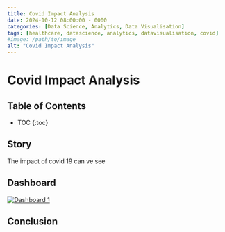 ```yaml
---
title: Covid Impact Analysis
date: 2024-10-12 08:00:00 - 0000
categories: [Data Science, Analytics, Data Visualisation]
tags: [healthcare, datascience, analytics, datavisualisation, covid]
#image: /path/to/image
alt: "Covid Impact Analysis"
---
```


# Covid Impact Analysis

## **Table of Contents**
* TOC
{:toc}

## Story

The impact of covid 19 can ve see

## Dashboard

<script type='text/javascript' src='https://public.tableau.com/javascripts/api/viz_v1.js'></script>
<div class='tableauPlaceholder' id='viz1739716176443'>
    <noscript>
        <a href='#'>
            <img alt='Dashboard 1' src='https://public.tableau.com/static/images/Co/Coviddata_16700700894990/Dashboard1/1_rss.png' style='border: none' />
        </a>
    </noscript>
    <object class='tableauViz' style='display:none;'>
        <param name='host_url' value='https%3A%2F%2Fpublic.tableau.com%2F' />
        <param name='embed_code_version' value='3' />
        <param name='site_root' value='' />
        <param name='name' value='Coviddata_16700700894990/Dashboard1' />
        <param name='tabs' value='no' />
        <param name='toolbar' value='yes' />
        <param name='static_image' value='https://public.tableau.com/static/images/Co/Coviddata_16700700894990/Dashboard1/1.png' />
        <param name='animate_transition' value='yes' />
        <param name='display_static_image' value='yes' />
        <param name='display_spinner' value='yes' />
        <param name='display_overlay' value='yes' />
        <param name='display_count' value='yes' />
        <param name='language' value='en-US' />
    </object>
</div>

<script type='text/javascript'>
    var divElement = document.getElementById('viz1739716176443');
    var vizElement = divElement.getElementsByTagName('object')[0];
    if (divElement.offsetWidth > 800) {
        vizElement.style.width='1000px';
        vizElement.style.height='827px';
    } else if (divElement.offsetWidth > 500) {
        vizElement.style.width='1000px';
        vizElement.style.height='827px';
    } else {
        vizElement.style.width='100%';
        vizElement.style.height='1677px';
    }
</script>

## Conclusion